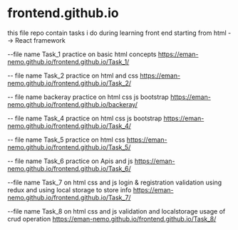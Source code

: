 # frontend.github.io
this file repo contain tasks i do during learning front end starting from html --> React framework 

--file name Task_1   practice on basic html concepts 
 https://eman-nemo.github.io/frontend.github.io/Task_1/        

-- file name Task_2  practice on html and css 
https://eman-nemo.github.io/frontend.github.io/Task_2/       

-- file name backeray  practice on html css js bootstrap
https://eman-nemo.github.io/frontend.github.io/backeray/       

-- file name Task_4  practice on html css js bootstrap
https://eman-nemo.github.io/frontend.github.io/Task_4/  

-- file name Task_5  practice on html css 
https://eman-nemo.github.io/frontend.github.io/Task_5/

-- file name Task_6  practice on Apis and js  https://eman-nemo.github.io/frontend.github.io/Task_6/

--file name Task_7 on html  css and js login & registration validation using redux and using local storage to store info 
https://eman-nemo.github.io/frontend.github.io/Task_7/

--file name Task_8 on html  css and js validation and localstorage usage of crud operation 
https://eman-nemo.github.io/frontend.github.io/Task_8/
